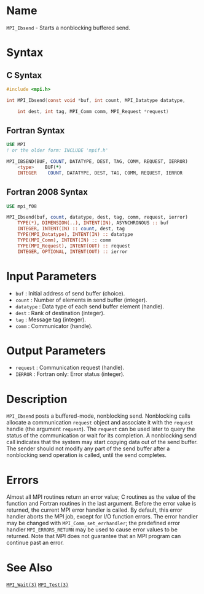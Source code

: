 # Name

`MPI_Ibsend` - Starts a nonblocking buffered send.

# Syntax

## C Syntax

```c
#include <mpi.h>

int MPI_Ibsend(const void *buf, int count, MPI_Datatype datatype,

    int dest, int tag, MPI_Comm comm, MPI_Request *request)
```

## Fortran Syntax

```fortran
USE MPI
! or the older form: INCLUDE 'mpif.h'

MPI_IBSEND(BUF, COUNT, DATATYPE, DEST, TAG, COMM, REQUEST, IERROR)
    <type>    BUF(*)
    INTEGER    COUNT, DATATYPE, DEST, TAG, COMM, REQUEST, IERROR
```

## Fortran 2008 Syntax

```fortran
USE mpi_f08

MPI_Ibsend(buf, count, datatype, dest, tag, comm, request, ierror)
    TYPE(*), DIMENSION(..), INTENT(IN), ASYNCHRONOUS :: buf
    INTEGER, INTENT(IN) :: count, dest, tag
    TYPE(MPI_Datatype), INTENT(IN) :: datatype
    TYPE(MPI_Comm), INTENT(IN) :: comm
    TYPE(MPI_Request), INTENT(OUT) :: request
    INTEGER, OPTIONAL, INTENT(OUT) :: ierror
```


# Input Parameters

* `buf` : Initial address of send buffer (choice).
* `count` : Number of elements in send buffer (integer).
* `datatype` : Data type of each send buffer element (handle).
* `dest` : Rank of destination (integer).
* `tag` : Message tag (integer).
* `comm` : Communicator (handle).

# Output Parameters

* `request` : Communication request (handle).
* `IERROR` : Fortran only: Error status (integer).

# Description

`MPI_Ibsend` posts a buffered-mode, nonblocking send. Nonblocking calls
allocate a communication `request` object and associate it with the
`request` handle (the argument `request`). The `request` can be used later to
query the status of the communication or wait for its completion.
A nonblocking send call indicates that the system may start copying data
out of the send buffer. The sender should not modify any part of the
send buffer after a nonblocking send operation is called, until the send
completes.

# Errors

Almost all MPI routines return an error value; C routines as the value
of the function and Fortran routines in the last argument.
Before the error value is returned, the current MPI error handler is
called. By default, this error handler aborts the MPI job, except for
I/O function errors. The error handler may be changed with
`MPI_Comm_set_errhandler`; the predefined error handler `MPI_ERRORS_RETURN`
may be used to cause error values to be returned. Note that MPI does not
guarantee that an MPI program can continue past an error.

# See Also

[`MPI_Wait(3)`](./?file=MPI_Wait.md)
[`MPI_Test(3)`](./?file=MPI_Test.md)
